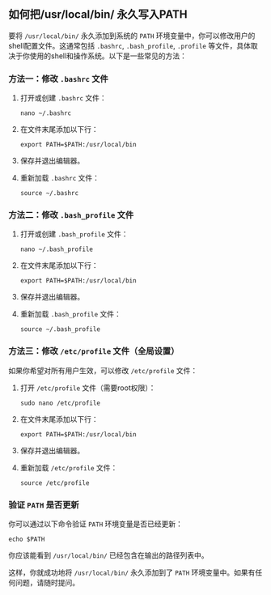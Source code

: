 ## 如何把/usr/local/bin/ 永久写入PATH

要将 `/usr/local/bin/` 永久添加到系统的 `PATH` 环境变量中，你可以修改用户的shell配置文件。这通常包括 `.bashrc`, `.bash_profile`, `.profile` 等文件，具体取决于你使用的shell和操作系统。以下是一些常见的方法：

### 方法一：修改 `.bashrc` 文件

1. 打开或创建 `.bashrc` 文件：

   ```
   nano ~/.bashrc
   ```

2. 在文件末尾添加以下行：

   ```
   export PATH=$PATH:/usr/local/bin
   ```

3. 保存并退出编辑器。

4. 重新加载 `.bashrc` 文件：

   ```
   source ~/.bashrc
   ```

### 方法二：修改 `.bash_profile` 文件

1. 打开或创建 `.bash_profile` 文件：

   ```
   nano ~/.bash_profile
   ```

2. 在文件末尾添加以下行：

   ```
   export PATH=$PATH:/usr/local/bin
   ```

3. 保存并退出编辑器。

4. 重新加载 `.bash_profile` 文件：

   ```
   source ~/.bash_profile
   ```

### 方法三：修改 `/etc/profile` 文件（全局设置）

如果你希望对所有用户生效，可以修改 `/etc/profile` 文件：

1. 打开 `/etc/profile` 文件（需要root权限）：

   ```
   sudo nano /etc/profile
   ```

2. 在文件末尾添加以下行：

   ```
   export PATH=$PATH:/usr/local/bin
   ```

3. 保存并退出编辑器。

4. 重新加载 `/etc/profile` 文件：

   ```
   source /etc/profile
   ```

### 验证 `PATH` 是否更新

你可以通过以下命令验证 `PATH` 环境变量是否已经更新：

```
echo $PATH
```

你应该能看到 `/usr/local/bin/` 已经包含在输出的路径列表中。

这样，你就成功地将 `/usr/local/bin/` 永久添加到了 `PATH` 环境变量中。如果有任何问题，请随时提问。